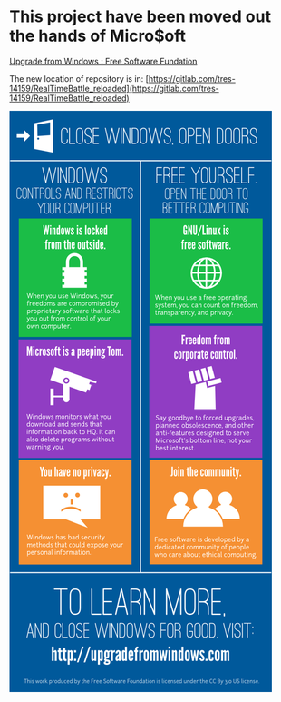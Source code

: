 This project have been moved out the hands of Micro$oft
=======================================================

[Upgrade from Windows : Free Software Fundation](https://www.fsf.org/windows)

The new location of repository is in: [https://gitlab.com/tres-14159/RealTimeBattle_reloaded](https://gitlab.com/tres-14159/RealTimeBattle_reloaded)


![](https://raw.githubusercontent.com/mdtrooper/RealTimeBattle_reloaded/master/win_infographic_final.png)
